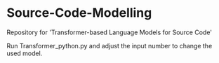 # Source-Code-Modelling
Repository for 'Transformer-based Language Models for Source Code'

Run Transformer_python.py and adjust the input number to change the used model.
